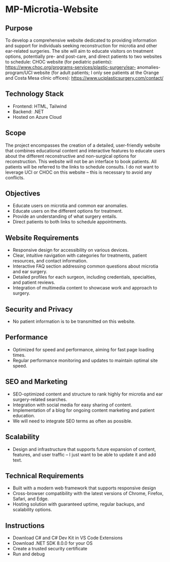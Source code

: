 # MP-Microtia-Website
## Purpose
To develop a comprehensive website dedicated to providing information and support for individuals
seeking reconstruction for microtia and other ear-related surgeries. The site will aim to educate visitors
on treatment options, potentially pre- and post-care, and direct patients to two websites to schedule:
CHOC website (for pediatric patients): https://www.choc.org/programs-services/plastic-surgery/ear-
anomalies-program/UCI website (for adult patients; I only see patients at the Orange and Costa Mesa clinic offices):
https://www.uciplasticsurgery.com/contact/

## Technology Stack
- Frontend: HTML, Tailwind
- Backend: .NET
- Hosted on Azure Cloud

## Scope
The project encompasses the creation of a detailed, user-friendly website that combines educational
content and interactive features to educate users about the different reconstructive and non-surgical
options for reconstruction. This website will not be an interface to book patients. All patients will be
referred to the links to schedule consults. I do not want to leverage UCI or CHOC on this website – this is
necessary to avoid any conflicts.

## Objectives
- Educate users on microtia and common ear anomalies.
- Educate users on the different options for
treatment.
- Provide an understanding of what surgery entails.
- Direct patients to both links to schedule
appointments.

## Website Requirements
- Responsive design for accessibility on various devices.
- Clear, intuitive navigation with categories for treatments, patient resources, and contact information.
- Interactive FAQ section addressing common questions about microtia and ear surgery.
- Detailed profiles for each surgeon, including credentials, specialties, and patient reviews.
- Integration of multimedia content to showcase work and approach to surgery.
  
## Security and Privacy
- No patient information is to be transmitted on this website.
  
## Performance
- Optimized for speed and performance, aiming for fast page loading times.
- Regular performance monitoring and updates to maintain optimal site speed.
  
## SEO and Marketing
- SEO-optimized content and structure to rank highly for microtia and ear surgery-related searches.
- Integration with social media for easy sharing of content.
- Implementation of a blog for ongoing content marketing and patient education.
- We will need to integrate SEO terms as often as possible.

## Scalability
- Design and infrastructure that supports future expansion of content, features, and user traffic – I just
want to be able to update it and add text.

## Technical Requirements
- Built with a modern web framework that supports responsive design
- Cross-browser compatibility with the latest versions of Chrome, Firefox, Safari, and Edge.
- Hosting solution with guaranteed uptime, regular backups, and scalability options.

## Instructions
- Download C# and C# Dev Kit in VS Code Extensions
- Download .NET SDK 8.0.0 for your OS
- Create a trusted security certificate
- Run and debug
